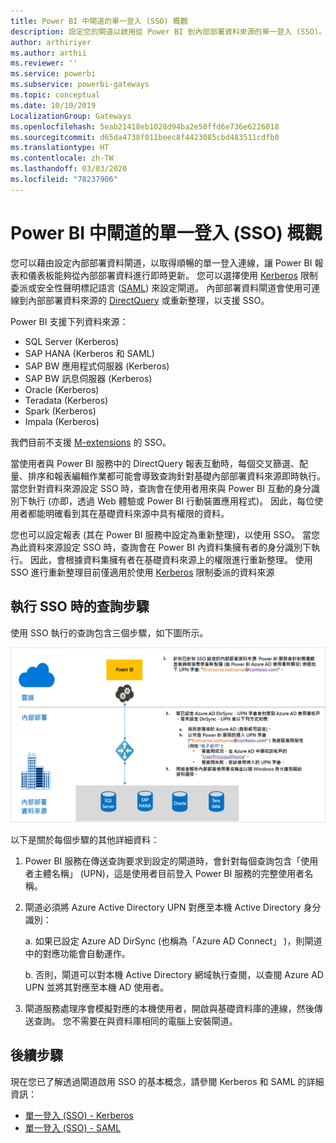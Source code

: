 ```yaml
---
title: Power BI 中閘道的單一登入 (SSO) 概觀
description: 設定您的閘道以啟用從 Power BI 到內部部署資料來源的單一登入 (SSO)。
author: arthiriyer
ms.author: arthii
ms.reviewer: ''
ms.service: powerbi
ms.subservice: powerbi-gateways
ms.topic: conceptual
ms.date: 10/10/2019
LocalizationGroup: Gateways
ms.openlocfilehash: 5eab21418eb1028d94ba2e50ffd6e736e6226018
ms.sourcegitcommit: d65da4738f011beec8f4423085cbd483511cdfb0
ms.translationtype: HT
ms.contentlocale: zh-TW
ms.lasthandoff: 03/03/2020
ms.locfileid: "78237906"
---
```

# <a name="overview-of-single-sign-on-sso-for-gateways-in-power-bi"></a>Power BI 中閘道的單一登入 (SSO) 概觀

您可以藉由設定內部部署資料閘道，以取得順暢的單一登入連線，讓 Power BI 報表和儀表板能夠從內部部署資料進行即時更新。 您可以選擇使用 [Kerberos](service-gateway-sso-kerberos.md) 限制委派或安全性聲明標記語言 ([SAML](service-gateway-sso-saml.md)) 來設定閘道。 內部部署資料閘道會使用可連線到內部部署資料來源的 [DirectQuery](desktop-directquery-about.md) 或重新整理，以支援 SSO。 

Power BI 支援下列資料來源：

* SQL Server (Kerberos)
* SAP HANA (Kerberos 和 SAML)
* SAP BW 應用程式伺服器 (Kerberos)
* SAP BW 訊息伺服器 (Kerberos) 
* Oracle (Kerberos) 
* Teradata (Kerberos)
* Spark (Kerberos)
* Impala (Kerberos)

我們目前不支援 [M-extensions](https://github.com/microsoft/DataConnectors/blob/master/docs/m-extensions.md) 的 SSO。

當使用者與 Power BI 服務中的 DirectQuery 報表互動時，每個交叉篩選、配量、排序和報表編輯作業都可能會導致查詢針對基礎內部部署資料來源即時執行。 當您針對資料來源設定 SSO 時，查詢會在使用者用來與 Power BI 互動的身分識別下執行 (亦即，透過 Web 體驗或 Power BI 行動裝置應用程式)。 因此，每位使用者都能明確看到其在基礎資料來源中具有權限的資料。 

您也可以設定報表 (其在 Power BI 服務中設定為重新整理)，以使用 SSO。 當您為此資料來源設定 SSO 時，查詢會在 Power BI 內資料集擁有者的身分識別下執行。 因此，會根據資料集擁有者在基礎資料來源上的權限進行重新整理。 使用 SSO 進行重新整理目前僅適用於使用 [Kerberos](service-gateway-sso-kerberos.md) 限制委派的資料來源 

## <a name="query-steps-when-running-sso"></a>執行 SSO 時的查詢步驟

使用 SSO 執行的查詢包含三個步驟，如下圖所示。

![SSO 查詢步驟](media/service-gateway-sso-overview/sso-query-steps.png)

以下是關於每個步驟的其他詳細資料：

1. Power BI 服務在傳送查詢要求到設定的閘道時，會針對每個查詢包含「使用者主體名稱」  (UPN)，這是使用者目前登入 Power BI 服務的完整使用者名稱。

2. 閘道必須將 Azure Active Directory UPN 對應至本機 Active Directory 身分識別：

   a. 如果已設定 Azure AD DirSync (也稱為「Azure AD Connect」  )，則閘道中的對應功能會自動運作。

   b.  否則，閘道可以對本機 Active Directory 網域執行查閱，以查閱 Azure AD UPN 並將其對應至本機 AD 使用者。

3. 閘道服務處理序會模擬對應的本機使用者，開啟與基礎資料庫的連線，然後傳送查詢。 您不需要在與資料庫相同的電腦上安裝閘道。

## <a name="next-steps"></a>後續步驟

現在您已了解透過閘道啟用 SSO 的基本概念，請參閱 Kerberos 和 SAML 的詳細資訊：

* [單一登入 (SSO) - Kerberos](service-gateway-sso-kerberos.md)
* [單一登入 (SSO) - SAML](service-gateway-sso-saml.md)
